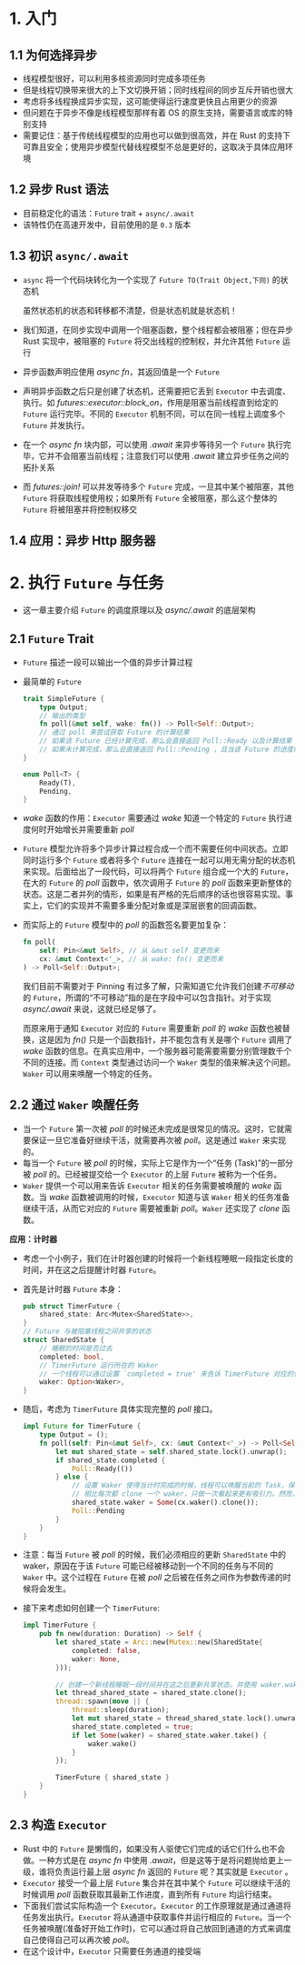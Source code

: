 # 1. 入门

## 1.1 为何选择异步

* 线程模型很好，可以利用多核资源同时完成多项任务
* 但是线程切换带来很大的上下文切换开销；同时线程间的同步互斥开销也很大
* 考虑将多线程换成异步实现，这可能使得运行速度更快且占用更少的资源
* 但问题在于异步不像是线程模型那样有着 OS 的原生支持，需要语言或库的特别支持
* 需要记住：基于传统线程模型的应用也可以做到很高效，并在 Rust 的支持下可靠且安全；使用异步模型代替线程模型不总是更好的，这取决于具体应用环境

## 1.2 异步 Rust 语法

* 目前稳定化的语法：`Future` trait + `async/.await`
* 该特性仍在高速开发中，目前使用的是 `0.3` 版本

## 1.3 初识 `async/.await` 

* `async` 将一个代码块转化为一个实现了 `Future TO(Trait Object,下同)` 的状态机

  虽然状态机的状态和转移都不清楚，但是状态机就是状态机！

* 我们知道，在同步实现中调用一个阻塞函数，整个线程都会被阻塞；但在异步 Rust 实现中，被阻塞的 `Future` 将交出线程的控制权，并允许其他 `Future` 运行

* 异步函数声明应使用 *async fn*，其返回值是一个 `Future`

* 声明异步函数之后只是创建了状态机，还需要把它丢到 `Executor` 中去调度、执行。如 *futures::executor::block_on*，作用是阻塞当前线程直到给定的 `Future` 运行完毕。不同的 `Executor` 机制不同，可以在同一线程上调度多个 `Future` 并发执行。

* 在一个 *async fn* 块内部，可以使用 *.await* 来异步等待另一个 `Future` 执行完毕，它并不会阻塞当前线程；注意我们可以使用 *.await* 建立异步任务之间的拓扑关系

* 而 *futures::join!* 可以并发等待多个 `Future` 完成，一旦其中某个被阻塞，其他 `Future` 将获取线程使用权；如果所有 `Future` 全被阻塞，那么这个整体的 `Future` 将被阻塞并将控制权移交

## 1.4 应用：异步 Http 服务器

# 2. 执行 `Future` 与任务

* 这一章主要介绍 `Future` 的调度原理以及 *async/.await* 的底层架构

## 2.1 `Future` Trait

* `Future` 描述一段可以输出一个值的异步计算过程

* 最简单的 `Future`

  ```Rust
  trait SimpleFuture {
      type Output;
      // 输出的类型
      fn poll(&mut self, wake: fn()) -> Poll<Self::Output>;
      // 通过 poll 来尝试获取 Future 的计算结果
      // 如果该 Future 已经计算完成，那么会直接返回 Poll::Ready 以及计算结果
      // 如果未计算完成，那么会直接返回 Poll::Pending ，且当该 Future 的进度继续推进时，将会调用 wake 函数，这会告诉 Executor 是时候重新 poll 一下了
  }
  
  enum Poll<T> {
      Ready(T),
      Pending,
  }
  ```

* *wake* 函数的作用：`Executor` 需要通过 *wake* 知道一个特定的 `Future` 执行进度何时开始增长并需要重新 *poll*

* `Future` 模型允许将多个异步计算过程合成一个而不需要任何中间状态。立即同时运行多个 `Future` 或者将多个 `Future` 连接在一起可以用无需分配的状态机来实现。后面给出了一段代码，可以将两个 `Future` 组合成一个大的 `Future`，在大的 `Future` 的 *poll* 函数中，依次调用子 `Future` 的 *poll* 函数来更新整体的状态。这是二者并列的情形，如果是有严格的先后顺序的话也很容易实现。事实上，它们的实现并不需要多重分配对象或是深层嵌套的回调函数。

* 而实际上的 `Future` 模型中的 *poll* 的函数签名要更加复杂：

  ```rust
  fn poll(
      self: Pin<&mut Self>, // 从 &mut self 变更而来
      cx: &mut Context<'_>, // 从 wake: fn() 变更而来
  ) -> Poll<Self::Output>;
  ```
  
  我们目前不需要对于 Pinning 有过多了解，只需知道它允许我们创建*不可移动*的 `Future`，所谓的“不可移动”指的是在字段中可以包含指针。对于实现 *async/.await* 来说，这就已经足够了。
  
  而原来用于通知 `Executor` 对应的 `Future` 需要重新 *poll* 的 *wake* 函数也被替换，这是因为 *fn()* 只是一个函数指针，并不能包含有关是哪个 `Future` 调用了 *wake* 函数的信息。在真实应用中，一个服务器可能需要需要分别管理数千个不同的连接。而 `Context` 类型通过访问一个 `Waker` 类型的值来解决这个问题。`Waker` 可以用来唤醒一个特定的任务。
## 2.2 通过 `Waker` 唤醒任务

* 当一个 `Future` 第一次被 *poll* 的时候还未完成是很常见的情况。这时，它就需要保证一旦它准备好继续干活，就需要再次被 *poll*。这是通过 `Waker` 来实现的。
* 每当一个 `Future` 被 *poll* 的时候，实际上它是作为一个“任务 (Task)”的一部分被 *poll* 的。已经被提交给一个 `Executor` 的上层 `Future` 被称为一个任务。
* `Waker` 提供一个可以用来告诉 `Executor` 相关的任务需要被唤醒的 *wake* 函数。当 *wake* 函数被调用的时候，`Executor` 知道与该 `Waker`  相关的任务准备继续干活，从而它对应的 `Future` 需要被重新 *poll*。`Waker` 还实现了 *clone* 函数。 

**应用：计时器**

* 考虑一个小例子，我们在计时器创建的时候将一个新线程睡眠一段指定长度的时间，并在这之后提醒计时器 `Future`。

* 首先是计时器 `Future` 本身：

  ```rust
  pub struct TimerFuture {
      shared_state: Arc<Mutex<SharedState>>,
  }
  // Future 与被阻塞线程之间共享的状态
  struct SharedState {
      // 睡眠的时间是否过去
      completed: bool,
      // TimerFuture 运行所在的 Waker
      // 一个线程可以通过设置 `completed = true' 来告诉 TimerFuture 对应的任务需要被唤醒
      waker: Option<Waker>,
  }
  ```

* 随后，考虑为 `TimerFuture` 具体实现完整的 *poll* 接口。

  ```rust
  impl Future for TimerFuture {
      type Output = ();
      fn poll(self: Pin<&mut Self>, cx: &mut Context<'_>) -> Poll<Self::Output> {
          let mut shared_state = self.shared_state.lock().unwrap();
          if shared_state.completed {
              Poll::Ready(())
          } else {
              // 设置 Waker 使得当计时完成的时候，线程可以唤醒当前的 Task，保证对应的 Future 可以重新被 poll 并进入 'completed = true' 分支
              // 相比每次都 clone 一个 waker，只做一次看起来更有吸引力。然而，TimerFuture 可以在 Exetutor 的不同 Task 间移动，可能导致一个过期的 waker 指向一个错误的任务，从而 TimerFuture 不能被正确唤醒（事实上可以通过恰当的实现来避免这种情况，但暂时忽略）
              shared_state.waker = Some(cx.waker().clone());
              Poll::Pending
          }
      }
  }
  ```
  
* 注意：每当 `Future` 被 *poll* 的时候，我们必须相应的更新 `SharedState` 中的 waker，原因在于该 `Future` 可能已经被移动到一个不同的任务与不同的 `Waker` 中。这个过程在 `Future` 在被 *poll* 之后被在任务之间作为参数传递的时候将会发生。

* 接下来考虑如何创建一个 `TimerFuture`:

  ```rust
  impl TimerFuture {
      pub fn new(duration: Duration) -> Self {
          let shared_state = Arc::new(Mutex::new(SharedState{
              completed: false,
              waker: None,
          }));
          
          // 创建一个新线程睡眠一段时间并在这之后更新共享状态，并使用 waker.wake() 唤醒对应 Future
          let thread_shared_state = shared_state.clone();
          thread::spawn(move || {
              thread::sleep(duration);
              let mut shared_state = thread_shared_state.lock().unwrap();
              shared_state.completed = true;
              if let Some(waker) = shared_state.waker.take() {
                  waker.wake()
              }
          });
          
          TimerFuture { shared_state }
      }
  }
  ```

  

## 2.3 构造 `Executor`

* Rust 中的 `Future` 是懒惰的，如果没有人驱使它们完成的话它们什么也不会做。一种方式是在 *async fn* 中使用 *.await*，但是这等于是将问题抛给更上一级，谁将负责运行最上层 *async fn* 返回的 `Future` 呢？其实就是 `Executor` 。
* `Executor` 接受一个最上层 `Future` 集合并在其中某个 `Future` 可以继续干活的时候调用 *poll* 函数获取其最新工作进度，直到所有 `Future` 均运行结束。
* 下面我们尝试实际构造一个 `Executor`。`Executor` 的工作原理就是通过通道将任务发出执行。`Executor` 将从通道中获取事件并运行相应的 `Future`。当一个任务被唤醒(准备好开始工作时)，它可以通过将自己放回到通道的方式来调度自己使得自己可以再次被 *poll*。
* 在这个设计中，`Executor` 只需要任务通道的接受端